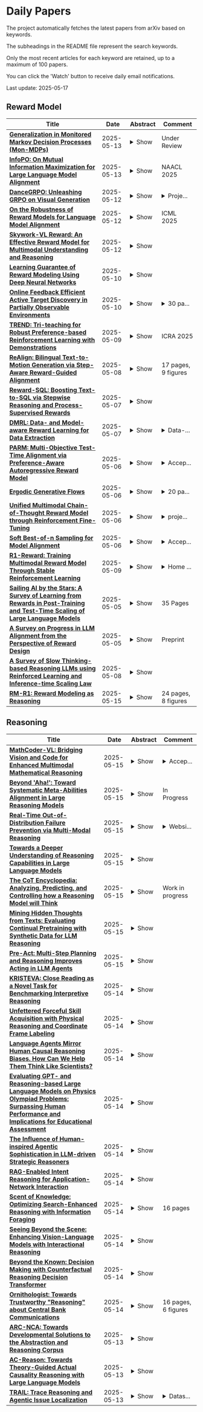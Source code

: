 # Daily Papers
The project automatically fetches the latest papers from arXiv based on keywords.

The subheadings in the README file represent the search keywords.

Only the most recent articles for each keyword are retained, up to a maximum of 100 papers.

You can click the 'Watch' button to receive daily email notifications.

Last update: 2025-05-17

## Reward Model
| **Title** | **Date** | **Abstract** | **Comment** |
| --- | --- | --- | --- |
| **[Generalization in Monitored Markov Decision Processes (Mon-MDPs)](http://arxiv.org/abs/2505.08988v1)** | 2025-05-13 | <details><summary>Show</summary><p>Reinforcement learning (RL) typically models the interaction between the agent and environment as a Markov decision process (MDP), where the rewards that guide the agent's behavior are always observable. However, in many real-world scenarios, rewards are not always observable, which can be modeled as a monitored Markov decision process (Mon-MDP). Prior work on Mon-MDPs have been limited to simple, tabular cases, restricting their applicability to real-world problems. This work explores Mon-MDPs using function approximation (FA) and investigates the challenges involved. We show that combining function approximation with a learned reward model enables agents to generalize from monitored states with observable rewards, to unmonitored environment states with unobservable rewards. Therefore, we demonstrate that such generalization with a reward model achieves near-optimal policies in environments formally defined as unsolvable. However, we identify a critical limitation of such function approximation, where agents incorrectly extrapolate rewards due to overgeneralization, resulting in undesirable behaviors. To mitigate overgeneralization, we propose a cautious police optimization method leveraging reward uncertainty. This work serves as a step towards bridging this gap between Mon-MDP theory and real-world applications.</p></details> | Under Review |
| **[InfoPO: On Mutual Information Maximization for Large Language Model Alignment](http://arxiv.org/abs/2505.08507v1)** | 2025-05-13 | <details><summary>Show</summary><p>We study the post-training of large language models (LLMs) with human preference data. Recently, direct preference optimization and its variants have shown considerable promise in aligning language models, eliminating the need for reward models and online sampling. Despite these benefits, these methods rely on explicit assumptions about the Bradley-Terry (BT) model, which makes them prone to overfitting and results in suboptimal performance, particularly on reasoning-heavy tasks. To address these challenges, we propose a principled preference fine-tuning algorithm called InfoPO, which effectively and efficiently aligns large language models using preference data. InfoPO eliminates the reliance on the BT model and prevents the likelihood of the chosen response from decreasing. Extensive experiments confirm that InfoPO consistently outperforms established baselines on widely used open benchmarks, particularly in reasoning tasks.</p></details> | NAACL 2025 |
| **[DanceGRPO: Unleashing GRPO on Visual Generation](http://arxiv.org/abs/2505.07818v1)** | 2025-05-12 | <details><summary>Show</summary><p>Recent breakthroughs in generative models-particularly diffusion models and rectified flows-have revolutionized visual content creation, yet aligning model outputs with human preferences remains a critical challenge. Existing reinforcement learning (RL)-based methods for visual generation face critical limitations: incompatibility with modern Ordinary Differential Equations (ODEs)-based sampling paradigms, instability in large-scale training, and lack of validation for video generation. This paper introduces DanceGRPO, the first unified framework to adapt Group Relative Policy Optimization (GRPO) to visual generation paradigms, unleashing one unified RL algorithm across two generative paradigms (diffusion models and rectified flows), three tasks (text-to-image, text-to-video, image-to-video), four foundation models (Stable Diffusion, HunyuanVideo, FLUX, SkyReel-I2V), and five reward models (image/video aesthetics, text-image alignment, video motion quality, and binary reward). To our knowledge, DanceGRPO is the first RL-based unified framework capable of seamless adaptation across diverse generative paradigms, tasks, foundational models, and reward models. DanceGRPO demonstrates consistent and substantial improvements, which outperform baselines by up to 181% on benchmarks such as HPS-v2.1, CLIP Score, VideoAlign, and GenEval. Notably, DanceGRPO not only can stabilize policy optimization for complex video generation, but also enables generative policy to better capture denoising trajectories for Best-of-N inference scaling and learn from sparse binary feedback. Our results establish DanceGRPO as a robust and versatile solution for scaling Reinforcement Learning from Human Feedback (RLHF) tasks in visual generation, offering new insights into harmonizing reinforcement learning and visual synthesis. The code will be released.</p></details> | <details><summary>Proje...</summary><p>Project Page: https://dancegrpo.github.io/</p></details> |
| **[On the Robustness of Reward Models for Language Model Alignment](http://arxiv.org/abs/2505.07271v1)** | 2025-05-12 | <details><summary>Show</summary><p>The Bradley-Terry (BT) model is widely practiced in reward modeling for reinforcement learning with human feedback (RLHF). Despite its effectiveness, reward models (RMs) trained with BT model loss are prone to over-optimization, losing generalizability to unseen input distributions. In this paper, we study the cause of over-optimization in RM training and its downstream effects on the RLHF procedure, accentuating the importance of distributional robustness of RMs in unseen data. First, we show that the excessive dispersion of hidden state norms is the main source of over-optimization. Then, we propose batch-wise sum-to-zero regularization (BSR) to enforce zero-centered reward sum per batch, constraining the rewards with extreme magnitudes. We assess the impact of BSR in improving robustness in RMs through four scenarios of over-optimization, where BSR consistently manifests better robustness. Subsequently, we compare the plain BT model and BSR on RLHF training and empirically show that robust RMs better align the policy to the gold preference model. Finally, we apply BSR to high-quality data and models, which surpasses state-of-the-art RMs in the 8B scale by adding more than 5% in complex preference prediction tasks. By conducting RLOO training with 8B RMs, AlpacaEval 2.0 reduces generation length by 40% while adding a 7% increase in win rate, further highlighting that robustness in RMs induces robustness in RLHF training. We release the code, data, and models: https://github.com/LinkedIn-XFACT/RM-Robustness.</p></details> | ICML 2025 |
| **[Skywork-VL Reward: An Effective Reward Model for Multimodal Understanding and Reasoning](http://arxiv.org/abs/2505.07263v1)** | 2025-05-12 | <details><summary>Show</summary><p>We propose Skywork-VL Reward, a multimodal reward model that provides reward signals for both multimodal understanding and reasoning tasks. Our technical approach comprises two key components: First, we construct a large-scale multimodal preference dataset that covers a wide range of tasks and scenarios, with responses collected from both standard vision-language models (VLMs) and advanced VLM reasoners. Second, we design a reward model architecture based on Qwen2.5-VL-7B-Instruct, integrating a reward head and applying multi-stage fine-tuning using pairwise ranking loss on pairwise preference data. Experimental evaluations show that Skywork-VL Reward achieves state-of-the-art results on multimodal VL-RewardBench and exhibits competitive performance on the text-only RewardBench benchmark. Furthermore, preference data constructed based on our Skywork-VL Reward proves highly effective for training Mixed Preference Optimization (MPO), leading to significant improvements in multimodal reasoning capabilities. Our results underscore Skywork-VL Reward as a significant advancement toward general-purpose, reliable reward models for multimodal alignment. Our model has been publicly released to promote transparency and reproducibility.</p></details> |  |
| **[Learning Guarantee of Reward Modeling Using Deep Neural Networks](http://arxiv.org/abs/2505.06601v1)** | 2025-05-10 | <details><summary>Show</summary><p>In this work, we study the learning theory of reward modeling with pairwise comparison data using deep neural networks. We establish a novel non-asymptotic regret bound for deep reward estimators in a non-parametric setting, which depends explicitly on the network architecture. Furthermore, to underscore the critical importance of clear human beliefs, we introduce a margin-type condition that assumes the conditional winning probability of the optimal action in pairwise comparisons is significantly distanced from 1/2. This condition enables a sharper regret bound, which substantiates the empirical efficiency of Reinforcement Learning from Human Feedback and highlights clear human beliefs in its success. Notably, this improvement stems from high-quality pairwise comparison data implied by the margin-type condition, is independent of the specific estimators used, and thus applies to various learning algorithms and models.</p></details> |  |
| **[Online Feedback Efficient Active Target Discovery in Partially Observable Environments](http://arxiv.org/abs/2505.06535v1)** | 2025-05-10 | <details><summary>Show</summary><p>In various scientific and engineering domains, where data acquisition is costly, such as in medical imaging, environmental monitoring, or remote sensing, strategic sampling from unobserved regions, guided by prior observations, is essential to maximize target discovery within a limited sampling budget. In this work, we introduce Diffusion-guided Active Target Discovery (DiffATD), a novel method that leverages diffusion dynamics for active target discovery. DiffATD maintains a belief distribution over each unobserved state in the environment, using this distribution to dynamically balance exploration-exploitation. Exploration reduces uncertainty by sampling regions with the highest expected entropy, while exploitation targets areas with the highest likelihood of discovering the target, indicated by the belief distribution and an incrementally trained reward model designed to learn the characteristics of the target. DiffATD enables efficient target discovery in a partially observable environment within a fixed sampling budget, all without relying on any prior supervised training. Furthermore, DiffATD offers interpretability, unlike existing black-box policies that require extensive supervised training. Through extensive experiments and ablation studies across diverse domains, including medical imaging and remote sensing, we show that DiffATD performs significantly better than baselines and competitively with supervised methods that operate under full environmental observability.</p></details> | <details><summary>30 pa...</summary><p>30 pages, 28 figures, Pre-print</p></details> |
| **[TREND: Tri-teaching for Robust Preference-based Reinforcement Learning with Demonstrations](http://arxiv.org/abs/2505.06079v1)** | 2025-05-09 | <details><summary>Show</summary><p>Preference feedback collected by human or VLM annotators is often noisy, presenting a significant challenge for preference-based reinforcement learning that relies on accurate preference labels. To address this challenge, we propose TREND, a novel framework that integrates few-shot expert demonstrations with a tri-teaching strategy for effective noise mitigation. Our method trains three reward models simultaneously, where each model views its small-loss preference pairs as useful knowledge and teaches such useful pairs to its peer network for updating the parameters. Remarkably, our approach requires as few as one to three expert demonstrations to achieve high performance. We evaluate TREND on various robotic manipulation tasks, achieving up to 90% success rates even with noise levels as high as 40%, highlighting its effective robustness in handling noisy preference feedback. Project page: https://shuaiyihuang.github.io/publications/TREND.</p></details> | ICRA 2025 |
| **[ReAlign: Bilingual Text-to-Motion Generation via Step-Aware Reward-Guided Alignment](http://arxiv.org/abs/2505.04974v1)** | 2025-05-08 | <details><summary>Show</summary><p>Bilingual text-to-motion generation, which synthesizes 3D human motions from bilingual text inputs, holds immense potential for cross-linguistic applications in gaming, film, and robotics. However, this task faces critical challenges: the absence of bilingual motion-language datasets and the misalignment between text and motion distributions in diffusion models, leading to semantically inconsistent or low-quality motions. To address these challenges, we propose BiHumanML3D, a novel bilingual human motion dataset, which establishes a crucial benchmark for bilingual text-to-motion generation models. Furthermore, we propose a Bilingual Motion Diffusion model (BiMD), which leverages cross-lingual aligned representations to capture semantics, thereby achieving a unified bilingual model. Building upon this, we propose Reward-guided sampling Alignment (ReAlign) method, comprising a step-aware reward model to assess alignment quality during sampling and a reward-guided strategy that directs the diffusion process toward an optimally aligned distribution. This reward model integrates step-aware tokens and combines a text-aligned module for semantic consistency and a motion-aligned module for realism, refining noisy motions at each timestep to balance probability density and alignment. Experiments demonstrate that our approach significantly improves text-motion alignment and motion quality compared to existing state-of-the-art methods. Project page: https://wengwanjiang.github.io/ReAlign-page/.</p></details> | 17 pages, 9 figures |
| **[Reward-SQL: Boosting Text-to-SQL via Stepwise Reasoning and Process-Supervised Rewards](http://arxiv.org/abs/2505.04671v1)** | 2025-05-07 | <details><summary>Show</summary><p>Recent advances in large language models (LLMs) have significantly improved performance on the Text-to-SQL task by leveraging their powerful reasoning capabilities. To enhance accuracy during the reasoning process, external Process Reward Models (PRMs) can be introduced during training and inference to provide fine-grained supervision. However, if misused, PRMs may distort the reasoning trajectory and lead to suboptimal or incorrect SQL generation.To address this challenge, we propose Reward-SQL, a framework that systematically explores how to incorporate PRMs into the Text-to-SQL reasoning process effectively. Our approach follows a "cold start, then PRM supervision" paradigm. Specifically, we first train the model to decompose SQL queries into structured stepwise reasoning chains using common table expressions (Chain-of-CTEs), establishing a strong and interpretable reasoning baseline. Then, we investigate four strategies for integrating PRMs, and find that combining PRM as an online training signal (GRPO) with PRM-guided inference (e.g., best-of-N sampling) yields the best results. Empirically, on the BIRD benchmark, Reward-SQL enables models supervised by a 7B PRM to achieve a 13.1% performance gain across various guidance strategies. Notably, our GRPO-aligned policy model based on Qwen2.5-Coder-7B-Instruct achieves 68.9% accuracy on the BIRD development set, outperforming all baseline methods under the same model size. These results demonstrate the effectiveness of Reward-SQL in leveraging reward-based supervision for Text-to-SQL reasoning. Our code is publicly available.</p></details> |  |
| **[DMRL: Data- and Model-aware Reward Learning for Data Extraction](http://arxiv.org/abs/2505.06284v1)** | 2025-05-07 | <details><summary>Show</summary><p>Large language models (LLMs) are inherently vulnerable to unintended privacy breaches. Consequently, systematic red-teaming research is essential for developing robust defense mechanisms. However, current data extraction methods suffer from several limitations: (1) rely on dataset duplicates (addressable via deduplication), (2) depend on prompt engineering (now countered by detection and defense), and (3) rely on random-search adversarial generation. To address these challenges, we propose DMRL, a Data- and Model-aware Reward Learning approach for data extraction. This technique leverages inverse reinforcement learning to extract sensitive data from LLMs. Our method consists of two main components: (1) constructing an introspective reasoning dataset that captures leakage mindsets to guide model behavior, and (2) training reward models with Group Relative Policy Optimization (GRPO), dynamically tuning optimization based on task difficulty at both the data and model levels. Comprehensive experiments across various LLMs demonstrate that DMRL outperforms all baseline methods in data extraction performance.</p></details> | <details><summary>Data-...</summary><p>Data- and Model-aware Reward Learning for Data Extraction. arXiv admin note: substantial text overlap with arXiv:2503.18991</p></details> |
| **[PARM: Multi-Objective Test-Time Alignment via Preference-Aware Autoregressive Reward Model](http://arxiv.org/abs/2505.06274v1)** | 2025-05-06 | <details><summary>Show</summary><p>Multi-objective test-time alignment aims to adapt large language models (LLMs) to diverse multi-dimensional user preferences during inference while keeping LLMs frozen. Recently, GenARM (Xu et al., 2025) first independently trains Autoregressive Reward Models (ARMs) for each preference dimension without awareness of each other, then combines their outputs based on user-specific preference vectors during inference to achieve multi-objective test-time alignment, leading to two key limitations: the need for \textit{multiple} ARMs increases the inference cost, and the separate training of ARMs causes the misalignment between the guided generation and the user preferences. To address these issues, we propose Preference-aware ARM (PARM), a single unified ARM trained across all preference dimensions. PARM uses our proposed Preference-Aware Bilinear Low-Rank Adaptation (PBLoRA), which employs a bilinear form to condition the ARM on preference vectors, enabling it to achieve precise control over preference trade-offs during inference. Experiments demonstrate that PARM reduces inference costs and achieves better alignment with preference vectors compared with existing methods. Additionally, PARM enables weak-to-strong guidance, allowing a smaller PARM to guide a larger frozen LLM without expensive training, making multi-objective alignment accessible with limited computing resources. The code is available at https://github.com/Baijiong-Lin/PARM.</p></details> | <details><summary>Accep...</summary><p>Accepted by ICML 2025</p></details> |
| **[Ergodic Generative Flows](http://arxiv.org/abs/2505.03561v1)** | 2025-05-06 | <details><summary>Show</summary><p>Generative Flow Networks (GFNs) were initially introduced on directed acyclic graphs to sample from an unnormalized distribution density. Recent works have extended the theoretical framework for generative methods allowing more flexibility and enhancing application range. However, many challenges remain in training GFNs in continuous settings and for imitation learning (IL), including intractability of flow-matching loss, limited tests of non-acyclic training, and the need for a separate reward model in imitation learning. The present work proposes a family of generative flows called Ergodic Generative Flows (EGFs) which are used to address the aforementioned issues. First, we leverage ergodicity to build simple generative flows with finitely many globally defined transformations (diffeomorphisms) with universality guarantees and tractable flow-matching loss (FM loss). Second, we introduce a new loss involving cross-entropy coupled to weak flow-matching control, coined KL-weakFM loss. It is designed for IL training without a separate reward model. We evaluate IL-EGFs on toy 2D tasks and real-world datasets from NASA on the sphere, using the KL-weakFM loss. Additionally, we conduct toy 2D reinforcement learning experiments with a target reward, using the FM loss.</p></details> | <details><summary>20 pa...</summary><p>20 pages, 5 figures, 1 table, accepted at ICML 2025</p></details> |
| **[Unified Multimodal Chain-of-Thought Reward Model through Reinforcement Fine-Tuning](http://arxiv.org/abs/2505.03318v1)** | 2025-05-06 | <details><summary>Show</summary><p>Recent advances in multimodal Reward Models (RMs) have shown significant promise in delivering reward signals to align vision models with human preferences. However, current RMs are generally restricted to providing direct responses or engaging in shallow reasoning processes with limited depth, often leading to inaccurate reward signals. We posit that incorporating explicit long chains of thought (CoT) into the reward reasoning process can significantly strengthen their reliability and robustness. Furthermore, we believe that once RMs internalize CoT reasoning, their direct response accuracy can also be improved through implicit reasoning capabilities. To this end, this paper proposes UnifiedReward-Think, the first unified multimodal CoT-based reward model, capable of multi-dimensional, step-by-step long-chain reasoning for both visual understanding and generation reward tasks. Specifically, we adopt an exploration-driven reinforcement fine-tuning approach to elicit and incentivize the model's latent complex reasoning ability: (1) We first use a small amount of image generation preference data to distill the reasoning process of GPT-4o, which is then used for the model's cold start to learn the format and structure of CoT reasoning. (2) Subsequently, by leveraging the model's prior knowledge and generalization capabilities, we prepare large-scale unified multimodal preference data to elicit the model's reasoning process across various vision tasks. During this phase, correct reasoning outputs are retained for rejection sampling to refine the model (3) while incorrect predicted samples are finally used for Group Relative Policy Optimization (GRPO) based reinforcement fine-tuning, enabling the model to explore diverse reasoning paths and optimize for correct and robust solutions. Extensive experiments across various vision reward tasks demonstrate the superiority of our model.</p></details> | <details><summary>proje...</summary><p>project page: https://codegoat24.github.io/UnifiedReward/think</p></details> |
| **[Soft Best-of-n Sampling for Model Alignment](http://arxiv.org/abs/2505.03156v1)** | 2025-05-06 | <details><summary>Show</summary><p>Best-of-$n$ (BoN) sampling is a practical approach for aligning language model outputs with human preferences without expensive fine-tuning. BoN sampling is performed by generating $n$ responses to a prompt and then selecting the sample that maximizes a reward function. BoN yields high reward values in practice at a distortion cost, as measured by the KL-divergence between the sampled and original distribution. This distortion is coarsely controlled by varying the number of samples: larger $n$ yields a higher reward at a higher distortion cost. We introduce Soft Best-of-$n$ sampling, a generalization of BoN that allows for smooth interpolation between the original distribution and reward-maximizing distribution through a temperature parameter $\lambda$. We establish theoretical guarantees showing that Soft Best-of-$n$ sampling converges sharply to the optimal tilted distribution at a rate of $O(1/n)$ in KL and the expected (relative) reward. For sequences of discrete outputs, we analyze an additive reward model that reveals the fundamental limitations of blockwise sampling.</p></details> | <details><summary>Accep...</summary><p>Accepted for presentation at the 2025 IEEE International Symposium on Information Theory (ISIT 2025)</p></details> |
| **[R1-Reward: Training Multimodal Reward Model Through Stable Reinforcement Learning](http://arxiv.org/abs/2505.02835v2)** | 2025-05-09 | <details><summary>Show</summary><p>Multimodal Reward Models (MRMs) play a crucial role in enhancing the performance of Multimodal Large Language Models (MLLMs). While recent advancements have primarily focused on improving the model structure and training data of MRMs, there has been limited exploration into the effectiveness of long-term reasoning capabilities for reward modeling and how to activate these capabilities in MRMs. In this paper, we explore how Reinforcement Learning (RL) can be used to improve reward modeling. Specifically, we reformulate the reward modeling problem as a rule-based RL task. However, we observe that directly applying existing RL algorithms, such as Reinforce++, to reward modeling often leads to training instability or even collapse due to the inherent limitations of these algorithms. To address this issue, we propose the StableReinforce algorithm, which refines the training loss, advantage estimation strategy, and reward design of existing RL methods. These refinements result in more stable training dynamics and superior performance. To facilitate MRM training, we collect 200K preference data from diverse datasets. Our reward model, R1-Reward, trained using the StableReinforce algorithm on this dataset, significantly improves performance on multimodal reward modeling benchmarks. Compared to previous SOTA models, R1-Reward achieves a $8.4\%$ improvement on the VL Reward-Bench and a $14.3\%$ improvement on the Multimodal Reward Bench. Moreover, with more inference compute, R1-Reward's performance is further enhanced, highlighting the potential of RL algorithms in optimizing MRMs.</p></details> | <details><summary>Home ...</summary><p>Home page: https://github.com/yfzhang114/r1_reward</p></details> |
| **[Sailing AI by the Stars: A Survey of Learning from Rewards in Post-Training and Test-Time Scaling of Large Language Models](http://arxiv.org/abs/2505.02686v1)** | 2025-05-05 | <details><summary>Show</summary><p>Recent developments in Large Language Models (LLMs) have shifted from pre-training scaling to post-training and test-time scaling. Across these developments, a key unified paradigm has arisen: Learning from Rewards, where reward signals act as the guiding stars to steer LLM behavior. It has underpinned a wide range of prevalent techniques, such as reinforcement learning (in RLHF, DPO, and GRPO), reward-guided decoding, and post-hoc correction. Crucially, this paradigm enables the transition from passive learning from static data to active learning from dynamic feedback. This endows LLMs with aligned preferences and deep reasoning capabilities. In this survey, we present a comprehensive overview of the paradigm of learning from rewards. We categorize and analyze the strategies under this paradigm across training, inference, and post-inference stages. We further discuss the benchmarks for reward models and the primary applications. Finally we highlight the challenges and future directions. We maintain a paper collection at https://github.com/bobxwu/learning-from-rewards-llm-papers.</p></details> | 35 Pages |
| **[A Survey on Progress in LLM Alignment from the Perspective of Reward Design](http://arxiv.org/abs/2505.02666v1)** | 2025-05-05 | <details><summary>Show</summary><p>The alignment of large language models (LLMs) with human values and intentions represents a core challenge in current AI research, where reward mechanism design has become a critical factor in shaping model behavior. This study conducts a comprehensive investigation of reward mechanisms in LLM alignment through a systematic theoretical framework, categorizing their development into three key phases: (1) feedback (diagnosis), (2) reward design (prescription), and (3) optimization (treatment). Through a four-dimensional analysis encompassing construction basis, format, expression, and granularity, this research establishes a systematic classification framework that reveals evolutionary trends in reward modeling. The field of LLM alignment faces several persistent challenges, while recent advances in reward design are driving significant paradigm shifts. Notable developments include the transition from reinforcement learning-based frameworks to novel optimization paradigms, as well as enhanced capabilities to address complex alignment scenarios involving multimodal integration and concurrent task coordination. Finally, this survey outlines promising future research directions for LLM alignment through innovative reward design strategies.</p></details> | Preprint |
| **[A Survey of Slow Thinking-based Reasoning LLMs using Reinforced Learning and Inference-time Scaling Law](http://arxiv.org/abs/2505.02665v2)** | 2025-05-08 | <details><summary>Show</summary><p>This survey explores recent advancements in reasoning large language models (LLMs) designed to mimic "slow thinking" - a reasoning process inspired by human cognition, as described in Kahneman's Thinking, Fast and Slow. These models, like OpenAI's o1, focus on scaling computational resources dynamically during complex tasks, such as math reasoning, visual reasoning, medical diagnosis, and multi-agent debates. We present the development of reasoning LLMs and list their key technologies. By synthesizing over 100 studies, it charts a path toward LLMs that combine human-like deep thinking with scalable efficiency for reasoning. The review breaks down methods into three categories: (1) test-time scaling dynamically adjusts computation based on task complexity via search and sampling, dynamic verification; (2) reinforced learning refines decision-making through iterative improvement leveraging policy networks, reward models, and self-evolution strategies; and (3) slow-thinking frameworks (e.g., long CoT, hierarchical processes) that structure problem-solving with manageable steps. The survey highlights the challenges and further directions of this domain. Understanding and advancing the reasoning abilities of LLMs is crucial for unlocking their full potential in real-world applications, from scientific discovery to decision support systems.</p></details> |  |
| **[RM-R1: Reward Modeling as Reasoning](http://arxiv.org/abs/2505.02387v2)** | 2025-05-15 | <details><summary>Show</summary><p>Reward modeling is essential for aligning large language models (LLMs) with human preferences through reinforcement learning (RL). To provide accurate reward signals, a reward model (RM) should stimulate deep thinking and conduct interpretable reasoning before assigning a score or a judgment. Inspired by recent advances of long chain-of-thought (CoT) on reasoning-intensive tasks, we hypothesize and validate that integrating reasoning capabilities into reward modeling significantly enhances RM's interpretability and performance. To this end, we introduce a new class of generative reward models -- Reasoning Reward Models (ReasRMs) -- which formulate reward modeling as a reasoning task. We propose a reasoning-oriented training pipeline and train a family of ReasRMs, RM-R1. RM-R1 features a chain-of-rubrics (CoR) mechanism -- self-generating sample-level chat rubrics or math/code solutions, and evaluating candidate responses against them. The training of M-R1 consists of two key stages: (1) distillation of high-quality reasoning chains and (2) reinforcement learning with verifiable rewards. Empirically, our models achieve state-of-the-art performance across three reward model benchmarks on average, outperforming much larger open-weight models (e.g., INF-ORM-Llama3.1-70B) and proprietary ones (e.g., GPT-4o) by up to 4.9%. Beyond final performance, we perform thorough empirical analysis to understand the key ingredients of successful ReasRM training. To facilitate future research, we release six ReasRM models along with code and data at https://github.com/RM-R1-UIUC/RM-R1.</p></details> | 24 pages, 8 figures |

## Reasoning
| **Title** | **Date** | **Abstract** | **Comment** |
| --- | --- | --- | --- |
| **[MathCoder-VL: Bridging Vision and Code for Enhanced Multimodal Mathematical Reasoning](http://arxiv.org/abs/2505.10557v1)** | 2025-05-15 | <details><summary>Show</summary><p>Natural language image-caption datasets, widely used for training Large Multimodal Models, mainly focus on natural scenarios and overlook the intricate details of mathematical figures that are critical for problem-solving, hindering the advancement of current LMMs in multimodal mathematical reasoning. To this end, we propose leveraging code as supervision for cross-modal alignment, since code inherently encodes all information needed to generate corresponding figures, establishing a precise connection between the two modalities. Specifically, we co-develop our image-to-code model and dataset with model-in-the-loop approach, resulting in an image-to-code model, FigCodifier and ImgCode-8.6M dataset, the largest image-code dataset to date. Furthermore, we utilize FigCodifier to synthesize novel mathematical figures and then construct MM-MathInstruct-3M, a high-quality multimodal math instruction fine-tuning dataset. Finally, we present MathCoder-VL, trained with ImgCode-8.6M for cross-modal alignment and subsequently fine-tuned on MM-MathInstruct-3M for multimodal math problem solving. Our model achieves a new open-source SOTA across all six metrics. Notably, it surpasses GPT-4o and Claude 3.5 Sonnet in the geometry problem-solving subset of MathVista, achieving improvements of 8.9% and 9.2%. The dataset and models will be released at https://github.com/mathllm/MathCoder.</p></details> | <details><summary>Accep...</summary><p>Accepted to ACL 2025 Findings</p></details> |
| **[Beyond 'Aha!': Toward Systematic Meta-Abilities Alignment in Large Reasoning Models](http://arxiv.org/abs/2505.10554v1)** | 2025-05-15 | <details><summary>Show</summary><p>Large reasoning models (LRMs) already possess a latent capacity for long chain-of-thought reasoning. Prior work has shown that outcome-based reinforcement learning (RL) can incidentally elicit advanced reasoning behaviors such as self-correction, backtracking, and verification phenomena often referred to as the model's "aha moment". However, the timing and consistency of these emergent behaviors remain unpredictable and uncontrollable, limiting the scalability and reliability of LRMs' reasoning capabilities. To address these limitations, we move beyond reliance on prompts and coincidental "aha moments". Instead, we explicitly align models with three meta-abilities: deduction, induction, and abduction, using automatically generated, self-verifiable tasks. Our three stage-pipeline individual alignment, parameter-space merging, and domain-specific reinforcement learning, boosting performance by over 10\% relative to instruction-tuned baselines. Furthermore, domain-specific RL from the aligned checkpoint yields an additional 2\% average gain in the performance ceiling across math, coding, and science benchmarks, demonstrating that explicit meta-ability alignment offers a scalable and dependable foundation for reasoning. Code is available at: https://github.com/zhiyuanhubj/Meta-Ability-Alignment</p></details> | In Progress |
| **[Real-Time Out-of-Distribution Failure Prevention via Multi-Modal Reasoning](http://arxiv.org/abs/2505.10547v1)** | 2025-05-15 | <details><summary>Show</summary><p>Foundation models can provide robust high-level reasoning on appropriate safety interventions in hazardous scenarios beyond a robot's training data, i.e. out-of-distribution (OOD) failures. However, due to the high inference latency of Large Vision and Language Models, current methods rely on manually defined intervention policies to enact fallbacks, thereby lacking the ability to plan generalizable, semantically safe motions. To overcome these challenges we present FORTRESS, a framework that generates and reasons about semantically safe fallback strategies in real time to prevent OOD failures. At a low frequency in nominal operations, FORTRESS uses multi-modal reasoners to identify goals and anticipate failure modes. When a runtime monitor triggers a fallback response, FORTRESS rapidly synthesizes plans to fallback goals while inferring and avoiding semantically unsafe regions in real time. By bridging open-world, multi-modal reasoning with dynamics-aware planning, we eliminate the need for hard-coded fallbacks and human safety interventions. FORTRESS outperforms on-the-fly prompting of slow reasoning models in safety classification accuracy on synthetic benchmarks and real-world ANYmal robot data, and further improves system safety and planning success in simulation and on quadrotor hardware for urban navigation.</p></details> | <details><summary>Websi...</summary><p>Website: https://milanganai.github.io/fortress/</p></details> |
| **[Towards a Deeper Understanding of Reasoning Capabilities in Large Language Models](http://arxiv.org/abs/2505.10543v1)** | 2025-05-15 | <details><summary>Show</summary><p>While large language models demonstrate impressive performance on static benchmarks, the true potential of large language models as self-learning and reasoning agents in dynamic environments remains unclear. This study systematically evaluates the efficacy of self-reflection, heuristic mutation, and planning as prompting techniques to test the adaptive capabilities of agents. We conduct experiments with various open-source language models in dynamic environments and find that larger models generally outperform smaller ones, but that strategic prompting can close this performance gap. Second, a too-long prompt can negatively impact smaller models on basic reactive tasks, while larger models show more robust behaviour. Third, advanced prompting techniques primarily benefit smaller models on complex games, but offer less improvement for already high-performing large language models. Yet, we find that advanced reasoning methods yield highly variable outcomes: while capable of significantly improving performance when reasoning and decision-making align, they also introduce instability and can lead to big performance drops. Compared to human performance, our findings reveal little evidence of true emergent reasoning. Instead, large language model performance exhibits persistent limitations in crucial areas such as planning, reasoning, and spatial coordination, suggesting that current-generation large language models still suffer fundamental shortcomings that may not be fully overcome through self-reflective prompting alone. Reasoning is a multi-faceted task, and while reasoning methods like Chain of thought improves multi-step reasoning on math word problems, our findings using dynamic benchmarks highlight important shortcomings in general reasoning capabilities, indicating a need to move beyond static benchmarks to capture the complexity of reasoning.</p></details> |  |
| **[The CoT Encyclopedia: Analyzing, Predicting, and Controlling how a Reasoning Model will Think](http://arxiv.org/abs/2505.10185v1)** | 2025-05-15 | <details><summary>Show</summary><p>Long chain-of-thought (CoT) is an essential ingredient in effective usage of modern large language models, but our understanding of the reasoning strategies underlying these capabilities remains limited. While some prior works have attempted to categorize CoTs using predefined strategy types, such approaches are constrained by human intuition and fail to capture the full diversity of model behaviors. In this work, we introduce the CoT Encyclopedia, a bottom-up framework for analyzing and steering model reasoning. Our method automatically extracts diverse reasoning criteria from model-generated CoTs, embeds them into a semantic space, clusters them into representative categories, and derives contrastive rubrics to interpret reasoning behavior. Human evaluations show that this framework produces more interpretable and comprehensive analyses than existing methods. Moreover, we demonstrate that this understanding enables performance gains: we can predict which strategy a model is likely to use and guide it toward more effective alternatives. Finally, we provide practical insights, such as that training data format (e.g., free-form vs. multiple-choice) has a far greater impact on reasoning behavior than data domain, underscoring the importance of format-aware model design.</p></details> | Work in progress |
| **[Mining Hidden Thoughts from Texts: Evaluating Continual Pretraining with Synthetic Data for LLM Reasoning](http://arxiv.org/abs/2505.10182v1)** | 2025-05-15 | <details><summary>Show</summary><p>Large Language Models (LLMs) have demonstrated significant improvements in reasoning capabilities through supervised fine-tuning and reinforcement learning. However, when training reasoning models, these approaches are primarily applicable to specific domains such as mathematics and programming, which imposes fundamental constraints on the breadth and scalability of training data. In contrast, continual pretraining (CPT) offers the advantage of not requiring task-specific signals. Nevertheless, how to effectively synthesize training data for reasoning and how such data affect a wide range of domains remain largely unexplored. This study provides a detailed evaluation of Reasoning CPT, a form of CPT that uses synthetic data to reconstruct the hidden thought processes underlying texts, based on the premise that texts are the result of the author's thinking process. Specifically, we apply Reasoning CPT to Gemma2-9B using synthetic data with hidden thoughts derived from STEM and Law corpora, and compare it to standard CPT on the MMLU benchmark. Our analysis reveals that Reasoning CPT consistently improves performance across all evaluated domains. Notably, reasoning skills acquired in one domain transfer effectively to others; the performance gap with conventional methods widens as problem difficulty increases, with gains of up to 8 points on the most challenging problems. Furthermore, models trained with hidden thoughts learn to adjust the depth of their reasoning according to problem difficulty.</p></details> |  |
| **[Pre-Act: Multi-Step Planning and Reasoning Improves Acting in LLM Agents](http://arxiv.org/abs/2505.09970v1)** | 2025-05-15 | <details><summary>Show</summary><p>The ReAct (Reasoning + Action) capability in large language models (LLMs) has become the foundation of modern agentic systems. Recent LLMs, such as DeepSeek-R1 and OpenAI o1/o3, exemplify this by emphasizing reasoning through the generation of ample intermediate tokens, which help build a strong premise before producing the final output tokens. In this paper, we introduce Pre-Act, a novel approach that enhances the agent's performance by creating a multi-step execution plan along with the detailed reasoning for the given user input. This plan incrementally incorporates previous steps and tool outputs, refining itself after each step execution until the final response is obtained. Our approach is applicable to both conversational and non-conversational agents. To measure the performance of task-oriented agents comprehensively, we propose a two-level evaluation framework: (1) turn level and (2) end-to-end. Our turn-level evaluation, averaged across five models, shows that our approach, Pre-Act, outperforms ReAct by 70% in Action Recall on the Almita dataset. While this approach is effective for larger models, smaller models crucial for practical applications, where latency and cost are key constraints, often struggle with complex reasoning tasks required for agentic systems. To address this limitation, we fine-tune relatively small models such as Llama 3.1 (8B & 70B) using the proposed Pre-Act approach. Our experiments show that the fine-tuned 70B model outperforms GPT-4, achieving a 69.5% improvement in action accuracy (turn-level) and a 28% improvement in goal completion rate (end-to-end) on the Almita (out-of-domain) dataset.</p></details> |  |
| **[KRISTEVA: Close Reading as a Novel Task for Benchmarking Interpretive Reasoning](http://arxiv.org/abs/2505.09825v1)** | 2025-05-14 | <details><summary>Show</summary><p>Each year, tens of millions of essays are written and graded in college-level English courses. Students are asked to analyze literary and cultural texts through a process known as close reading, in which they gather textual details to formulate evidence-based arguments. Despite being viewed as a basis for critical thinking and widely adopted as a required element of university coursework, close reading has never been evaluated on large language models (LLMs), and multi-discipline benchmarks like MMLU do not include literature as a subject. To fill this gap, we present KRISTEVA, the first close reading benchmark for evaluating interpretive reasoning, consisting of 1331 multiple-choice questions adapted from classroom data. With KRISTEVA, we propose three progressively more difficult sets of tasks to approximate different elements of the close reading process, which we use to test how well LLMs may seem to understand and reason about literary works: 1) extracting stylistic features, 2) retrieving relevant contextual information from parametric knowledge, and 3) multi-hop reasoning between style and external contexts. Our baseline results find that, while state-of-the-art LLMs possess some college-level close reading competency (accuracy 49.7% - 69.7%), their performances still trail those of experienced human evaluators on 10 out of our 11 tasks.</p></details> |  |
| **[Unfettered Forceful Skill Acquisition with Physical Reasoning and Coordinate Frame Labeling](http://arxiv.org/abs/2505.09731v1)** | 2025-05-14 | <details><summary>Show</summary><p>Vision language models (VLMs) exhibit vast knowledge of the physical world, including intuition of physical and spatial properties, affordances, and motion. With fine-tuning, VLMs can also natively produce robot trajectories. We demonstrate that eliciting wrenches, not trajectories, allows VLMs to explicitly reason about forces and leads to zero-shot generalization in a series of manipulation tasks without pretraining. We achieve this by overlaying a consistent visual representation of relevant coordinate frames on robot-attached camera images to augment our query. First, we show how this addition enables a versatile motion control framework evaluated across four tasks (opening and closing a lid, pushing a cup or chair) spanning prismatic and rotational motion, an order of force and position magnitude, different camera perspectives, annotation schemes, and two robot platforms over 220 experiments, resulting in 51% success across the four tasks. Then, we demonstrate that the proposed framework enables VLMs to continually reason about interaction feedback to recover from task failure or incompletion, with and without human supervision. Finally, we observe that prompting schemes with visual annotation and embodied reasoning can bypass VLM safeguards. We characterize prompt component contribution to harmful behavior elicitation and discuss its implications for developing embodied reasoning. Our code, videos, and data are available at: https://scalingforce.github.io/.</p></details> |  |
| **[Language Agents Mirror Human Causal Reasoning Biases. How Can We Help Them Think Like Scientists?](http://arxiv.org/abs/2505.09614v1)** | 2025-05-14 | <details><summary>Show</summary><p>Language model (LM) agents are increasingly used as autonomous decision-makers who need to actively gather information to guide their decisions. A crucial cognitive skill for such agents is the efficient exploration and understanding of the causal structure of the world -- key to robust, scientifically grounded reasoning. Yet, it remains unclear whether LMs possess this capability or exhibit systematic biases leading to erroneous conclusions. In this work, we examine LMs' ability to explore and infer causal relationships, using the well-established "Blicket Test" paradigm from developmental psychology. We find that LMs reliably infer the common, intuitive disjunctive causal relationships but systematically struggle with the unusual, yet equally (or sometimes even more) evidenced conjunctive ones. This "disjunctive bias" persists across model families, sizes, and prompting strategies, and performance further declines as task complexity increases. Interestingly, an analogous bias appears in human adults, suggesting that LMs may have inherited deep-seated reasoning heuristics from their training data. To this end, we quantify similarities between LMs and humans, finding that LMs exhibit adult-like inference profiles (but not children-like). Finally, we propose a test-time sampling method which explicitly samples and eliminates hypotheses about causal relationships from the LM. This scalable approach significantly reduces the disjunctive bias and moves LMs closer to the goal of scientific, causally rigorous reasoning.</p></details> |  |
| **[Evaluating GPT- and Reasoning-based Large Language Models on Physics Olympiad Problems: Surpassing Human Performance and Implications for Educational Assessment](http://arxiv.org/abs/2505.09438v1)** | 2025-05-14 | <details><summary>Show</summary><p>Large language models (LLMs) are now widely accessible, reaching learners at all educational levels. This development has raised concerns that their use may circumvent essential learning processes and compromise the integrity of established assessment formats. In physics education, where problem solving plays a central role in instruction and assessment, it is therefore essential to understand the physics-specific problem-solving capabilities of LLMs. Such understanding is key to informing responsible and pedagogically sound approaches to integrating LLMs into instruction and assessment. This study therefore compares the problem-solving performance of a general-purpose LLM (GPT-4o, using varying prompting techniques) and a reasoning-optimized model (o1-preview) with that of participants of the German Physics Olympiad, based on a set of well-defined Olympiad problems. In addition to evaluating the correctness of the generated solutions, the study analyzes characteristic strengths and limitations of LLM-generated solutions. The findings of this study indicate that both tested LLMs (GPT-4o and o1-preview) demonstrate advanced problem-solving capabilities on Olympiad-type physics problems, on average outperforming the human participants. Prompting techniques had little effect on GPT-4o's performance, while o1-preview almost consistently outperformed both GPT-4o and the human benchmark. Based on these findings, the study discusses implications for the design of summative and formative assessment in physics education, including how to uphold assessment integrity and support students in critically engaging with LLMs.</p></details> |  |
| **[The Influence of Human-inspired Agentic Sophistication in LLM-driven Strategic Reasoners](http://arxiv.org/abs/2505.09396v1)** | 2025-05-14 | <details><summary>Show</summary><p>The rapid rise of large language models (LLMs) has shifted artificial intelligence (AI) research toward agentic systems, motivating the use of weaker and more flexible notions of agency. However, this shift raises key questions about the extent to which LLM-based agents replicate human strategic reasoning, particularly in game-theoretic settings. In this context, we examine the role of agentic sophistication in shaping artificial reasoners' performance by evaluating three agent designs: a simple game-theoretic model, an unstructured LLM-as-agent model, and an LLM integrated into a traditional agentic framework. Using guessing games as a testbed, we benchmarked these agents against human participants across general reasoning patterns and individual role-based objectives. Furthermore, we introduced obfuscated game scenarios to assess agents' ability to generalise beyond training distributions. Our analysis, covering over 2000 reasoning samples across 25 agent configurations, shows that human-inspired cognitive structures can enhance LLM agents' alignment with human strategic behaviour. Still, the relationship between agentic design complexity and human-likeness is non-linear, highlighting a critical dependence on underlying LLM capabilities and suggesting limits to simple architectural augmentation.</p></details> |  |
| **[RAG-Enabled Intent Reasoning for Application-Network Interaction](http://arxiv.org/abs/2505.09339v1)** | 2025-05-14 | <details><summary>Show</summary><p>Intent-based network (IBN) is a promising solution to automate network operation and management. IBN aims to offer human-tailored network interaction, allowing the network to communicate in a way that aligns with the network users' language, rather than requiring the network users to understand the technical language of the network/devices. Nowadays, different applications interact with the network, each with its own specialized needs and domain language. Creating semantic languages (i.e., ontology-based languages) and associating them with each application to facilitate intent translation lacks technical expertise and is neither practical nor scalable. To tackle the aforementioned problem, we propose a context-aware AI framework that utilizes machine reasoning (MR), retrieval augmented generation (RAG), and generative AI technologies to interpret intents from different applications and generate structured network intents. The proposed framework allows for generalized/domain-specific intent expression and overcomes the drawbacks of large language models (LLMs) and vanilla-RAG framework. The experimental results show that our proposed intent-RAG framework outperforms the LLM and vanilla-RAG framework in intent translation.</p></details> |  |
| **[Scent of Knowledge: Optimizing Search-Enhanced Reasoning with Information Foraging](http://arxiv.org/abs/2505.09316v1)** | 2025-05-14 | <details><summary>Show</summary><p>Augmenting large language models (LLMs) with external retrieval has become a standard method to address their inherent knowledge cutoff limitations. However, traditional retrieval-augmented generation methods employ static, pre-inference retrieval strategies, making them inadequate for complex tasks involving ambiguous, multi-step, or evolving information needs. Recent advances in test-time scaling techniques have demonstrated significant potential in enabling LLMs to dynamically interact with external tools, motivating the shift toward adaptive inference-time retrieval. Inspired by Information Foraging Theory (IFT), we propose InForage, a reinforcement learning framework that formalizes retrieval-augmented reasoning as a dynamic information-seeking process. Unlike existing approaches, InForage explicitly rewards intermediate retrieval quality, encouraging LLMs to iteratively gather and integrate information through adaptive search behaviors. To facilitate training, we construct a human-guided dataset capturing iterative search and reasoning trajectories for complex, real-world web tasks. Extensive evaluations across general question answering, multi-hop reasoning tasks, and a newly developed real-time web QA dataset demonstrate InForage's superior performance over baseline methods. These results highlight InForage's effectiveness in building robust, adaptive, and efficient reasoning agents.</p></details> | 16 pages |
| **[Seeing Beyond the Scene: Enhancing Vision-Language Models with Interactional Reasoning](http://arxiv.org/abs/2505.09118v1)** | 2025-05-14 | <details><summary>Show</summary><p>Traditional scene graphs primarily focus on spatial relationships, limiting vision-language models' (VLMs) ability to reason about complex interactions in visual scenes. This paper addresses two key challenges: (1) conventional detection-to-construction methods produce unfocused, contextually irrelevant relationship sets, and (2) existing approaches fail to form persistent memories for generalizing interaction reasoning to new scenes. We propose Interaction-augmented Scene Graph Reasoning (ISGR), a framework that enhances VLMs' interactional reasoning through three complementary components. First, our dual-stream graph constructor combines SAM-powered spatial relation extraction with interaction-aware captioning to generate functionally salient scene graphs with spatial grounding. Second, we employ targeted interaction queries to activate VLMs' latent knowledge of object functionalities, converting passive recognition into active reasoning about how objects work together. Finally, we introduce a lone-term memory reinforcement learning strategy with a specialized interaction-focused reward function that transforms transient patterns into long-term reasoning heuristics. Extensive experiments demonstrate that our approach significantly outperforms baseline methods on interaction-heavy reasoning benchmarks, with particularly strong improvements on complex scene understanding tasks. The source code can be accessed at https://github.com/open_upon_acceptance.</p></details> |  |
| **[Beyond the Known: Decision Making with Counterfactual Reasoning Decision Transformer](http://arxiv.org/abs/2505.09114v1)** | 2025-05-14 | <details><summary>Show</summary><p>Decision Transformers (DT) play a crucial role in modern reinforcement learning, leveraging offline datasets to achieve impressive results across various domains. However, DT requires high-quality, comprehensive data to perform optimally. In real-world applications, the lack of training data and the scarcity of optimal behaviours make training on offline datasets challenging, as suboptimal data can hinder performance. To address this, we propose the Counterfactual Reasoning Decision Transformer (CRDT), a novel framework inspired by counterfactual reasoning. CRDT enhances DT ability to reason beyond known data by generating and utilizing counterfactual experiences, enabling improved decision-making in unseen scenarios. Experiments across Atari and D4RL benchmarks, including scenarios with limited data and altered dynamics, demonstrate that CRDT outperforms conventional DT approaches. Additionally, reasoning counterfactually allows the DT agent to obtain stitching abilities, combining suboptimal trajectories, without architectural modifications. These results highlight the potential of counterfactual reasoning to enhance reinforcement learning agents' performance and generalization capabilities.</p></details> |  |
| **[Ornithologist: Towards Trustworthy "Reasoning" about Central Bank Communications](http://arxiv.org/abs/2505.09083v1)** | 2025-05-14 | <details><summary>Show</summary><p>I develop Ornithologist, a weakly-supervised textual classification system and measure the hawkishness and dovishness of central bank text. Ornithologist uses ``taxonomy-guided reasoning'', guiding a large language model with human-authored decision trees. This increases the transparency and explainability of the system and makes it accessible to non-experts. It also reduces hallucination risk. Since it requires less supervision than traditional classification systems, it can more easily be applied to other problems or sources of text (e.g. news) without much modification. Ornithologist measurements of hawkishness and dovishness of RBA communication carry information about the future of the cash rate path and of market expectations.</p></details> | 16 pages, 6 figures |
| **[ARC-NCA: Towards Developmental Solutions to the Abstraction and Reasoning Corpus](http://arxiv.org/abs/2505.08778v1)** | 2025-05-13 | <details><summary>Show</summary><p>The Abstraction and Reasoning Corpus (ARC), later renamed ARC-AGI, poses a fundamental challenge in artificial general intelligence (AGI), requiring solutions that exhibit robust abstraction and reasoning capabilities across diverse tasks, while only few (with median count of three) correct examples are presented. While ARC-AGI remains very challenging for artificial intelligence systems, it is rather easy for humans. This paper introduces ARC-NCA, a developmental approach leveraging standard Neural Cellular Automata (NCA) and NCA enhanced with hidden memories (EngramNCA) to tackle the ARC-AGI benchmark. NCAs are employed for their inherent ability to simulate complex dynamics and emergent patterns, mimicking developmental processes observed in biological systems. Developmental solutions may offer a promising avenue for enhancing AI's problem-solving capabilities beyond mere training data extrapolation. ARC-NCA demonstrates how integrating developmental principles into computational models can foster adaptive reasoning and abstraction. We show that our ARC-NCA proof-of-concept results may be comparable to, and sometimes surpass, that of ChatGPT 4.5, at a fraction of the cost.</p></details> |  |
| **[AC-Reason: Towards Theory-Guided Actual Causality Reasoning with Large Language Models](http://arxiv.org/abs/2505.08750v1)** | 2025-05-13 | <details><summary>Show</summary><p>Actual causality (AC), a fundamental aspect of causal reasoning (CR), is responsible for attribution and responsibility assignment in real-world scenarios. However, existing LLM-based methods lack grounding in formal AC theory, resulting in limited interpretability. Therefore, we propose AC-Reason, a semi-formal reasoning framework that identifies causally relevant events within an AC scenario, infers the values of their formal causal factors (e.g., sufficiency, necessity, and normality), and answers AC queries via a theory-guided algorithm with explanations. While AC-Reason does not explicitly construct a causal graph, it operates over variables in the underlying causal structure to support principled reasoning. To enable comprehensive evaluation, we introduce AC-Bench, a new benchmark built upon and substantially extending Big-Bench Hard Causal Judgment (BBH-CJ). AC-Bench comprises ~1K carefully annotated samples, each with detailed reasoning steps and focuses solely on actual causation. The case study shows that synthesized samples in AC-Bench present greater challenges for LLMs. Extensive experiments on BBH-CJ and AC-Bench show that AC-Reason consistently improves LLM performance over baselines. On BBH-CJ, all tested LLMs surpass the average human rater accuracy of 69.60%, with GPT-4 + AC-Reason achieving 75.04%. On AC-Bench, GPT-4 + AC-Reason again achieves the highest accuracy of 71.82%. AC-Bench further enables fine-grained analysis of reasoning faithfulness, revealing that only Qwen-2.5-72B-Instruct, Claude-3.5-Sonnet, and GPT-4o exhibit faithful reasoning, whereas GPT-4 tends to exploit shortcuts. Finally, our ablation study proves that integrating AC theory into LLMs is highly effective, with the proposed algorithm contributing the most significant performance gains.</p></details> |  |
| **[TRAIL: Trace Reasoning and Agentic Issue Localization](http://arxiv.org/abs/2505.08638v1)** | 2025-05-13 | <details><summary>Show</summary><p>The increasing adoption of agentic workflows across diverse domains brings a critical need to scalably and systematically evaluate the complex traces these systems generate. Current evaluation methods depend on manual, domain-specific human analysis of lengthy workflow traces - an approach that does not scale with the growing complexity and volume of agentic outputs. Error analysis in these settings is further complicated by the interplay of external tool outputs and language model reasoning, making it more challenging than traditional software debugging. In this work, we (1) articulate the need for robust and dynamic evaluation methods for agentic workflow traces, (2) introduce a formal taxonomy of error types encountered in agentic systems, and (3) present a set of 148 large human-annotated traces (TRAIL) constructed using this taxonomy and grounded in established agentic benchmarks. To ensure ecological validity, we curate traces from both single and multi-agent systems, focusing on real-world applications such as software engineering and open-world information retrieval. Our evaluations reveal that modern long context LLMs perform poorly at trace debugging, with the best Gemini-2.5-pro model scoring a mere 11% on TRAIL. Our dataset and code are made publicly available to support and accelerate future research in scalable evaluation for agentic workflows.</p></details> | <details><summary>Datas...</summary><p>Dataset link: https://huggingface.co/datasets/PatronusAI/TRAIL</p></details> |

